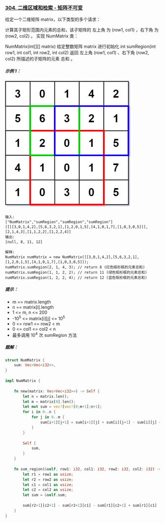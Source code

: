 ### [304. 二维区域和检索 - 矩阵不可变](https://leetcode.cn/problems/range-sum-query-2d-immutable/)
给定一个二维矩阵 matrix，以下类型的多个请求：

计算其子矩形范围内元素的总和，该子矩阵的 左上角 为 (row1, col1) ，右下角 为 (row2, col2) 。
实现 NumMatrix 类：

NumMatrix(int[][] matrix) 给定整数矩阵 matrix 进行初始化
int sumRegion(int row1, int col1, int row2, int col2) 返回 左上角 (row1, col1) 、右下角 (row2, col2) 所描述的子矩阵的元素 总和 。


##### 示例 1：
![img.png](img.png)
```
输入:
["NumMatrix","sumRegion","sumRegion","sumRegion"]
[[[[3,0,1,4,2],[5,6,3,2,1],[1,2,0,1,5],[4,1,0,1,7],[1,0,3,0,5]]],[2,1,4,3],[1,1,2,2],[1,2,2,4]]
输出:
[null, 8, 11, 12]

解释:
NumMatrix numMatrix = new NumMatrix([[3,0,1,4,2],[5,6,3,2,1],[1,2,0,1,5],[4,1,0,1,7],[1,0,3,0,5]]);
numMatrix.sumRegion(2, 1, 4, 3); // return 8 (红色矩形框的元素总和)
numMatrix.sumRegion(1, 1, 2, 2); // return 11 (绿色矩形框的元素总和)
numMatrix.sumRegion(1, 2, 2, 4); // return 12 (蓝色矩形框的元素总和)
```

##### 提示：
- m == matrix.length
- n == matrix[i].length
- 1 <= m, n <= 200
- -10<sup>5</sup> <= matrix[i][j] <= 10<sup>5</sup>
- 0 <= row1 <= row2 < m
- 0 <= col1 <= col2 < n
- 最多调用 10<sup>4</sup> 次 sumRegion 方法

##### 题解：
```rust
struct NumMatrix {
    sum: Vec<Vec<i32>>,
}

impl NumMatrix {

    fn new(matrix: Vec<Vec<i32>>) -> Self {
        let n = matrix.len();
        let m = matrix[0].len();
        let mut sum = vec![vec![0;m+1];n+1];
        for i in 0..n {
            for j in 0..m {
                sum[i+1][j+1] = sum[i+1][j] + sum[i][j+1] - sum[i][j] + matrix[i][j];
            }
        }

        Self {
            sum,
        }
    }
    
    fn sum_region(&self, row1: i32, col1: i32, row2: i32, col2: i32) -> i32 {
        let r1 = row1 as usize;
        let r2 = row2 as usize;
        let c1 = col1 as usize;
        let c2 = col2 as usize;
        let sum = &self.sum;

        sum[r2+1][c2+1] - sum[r2+1][c1] - sum[r1][c2+1] + sum[r1][c1]
    }
}

```
